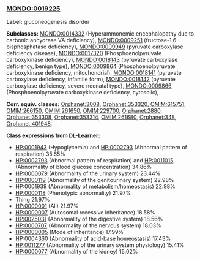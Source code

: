 
### [MONDO:0019225](http://purl.obolibrary.org/obo/MONDO_0019225)
**Label:** gluconeogenesis disorder

**Subclasses:** [MONDO:0014332](http://purl.obolibrary.org/obo/MONDO_0014332) (Hyperammonemic encephalopathy due to carbonic anhydrase VA deficiency), [MONDO:0009251](http://purl.obolibrary.org/obo/MONDO_0009251) (fructose-1,6-bisphosphatase deficiency), [MONDO:0009949](http://purl.obolibrary.org/obo/MONDO_0009949) (pyruvate carboxylase deficiency disease), [MONDO:0017320](http://purl.obolibrary.org/obo/MONDO_0017320) (Phosphoenolpyruvate carboxykinase deficiency), [MONDO:0018143](http://purl.obolibrary.org/obo/MONDO_0018143) (pyruvate carboxylase deficiency, benign type), [MONDO:0009864](http://purl.obolibrary.org/obo/MONDO_0009864) (Phosphoenolpyruvate carboxykinase deficiency, mitochondrial), [MONDO:0018141](http://purl.obolibrary.org/obo/MONDO_0018141) (pyruvate carboxylase deficiency, infantile form), [MONDO:0018142](http://purl.obolibrary.org/obo/MONDO_0018142) (pyruvate carboxylase deficiency, severe neonatal type), [MONDO:0009866](http://purl.obolibrary.org/obo/MONDO_0009866) (Phosphoenolpyruvate carboxykinase deficiency, cytosolic), 

**Corr. equiv. classes:** [Orphanet:3008](http://www.orpha.net/ORDO/Orphanet_3008), [Orphanet:353320](http://www.orpha.net/ORDO/Orphanet_353320), [OMIM:615751](http://purl.obolibrary.org/obo/OMIM_615751), [OMIM:266150](http://purl.obolibrary.org/obo/OMIM_266150), [OMIM:261650](http://purl.obolibrary.org/obo/OMIM_261650), [OMIM:229700](http://purl.obolibrary.org/obo/OMIM_229700), [Orphanet:2880](http://www.orpha.net/ORDO/Orphanet_2880), [Orphanet:353308](http://www.orpha.net/ORDO/Orphanet_353308), [Orphanet:353314](http://www.orpha.net/ORDO/Orphanet_353314), [OMIM:261680](http://purl.obolibrary.org/obo/OMIM_261680), [Orphanet:348](http://www.orpha.net/ORDO/Orphanet_348), [Orphanet:401948](http://www.orpha.net/ORDO/Orphanet_401948), 

**Class expressions from DL-Learner:**

- [HP:0001943](http://purl.obolibrary.org/obo/HP_0001943) (Hypoglycemia) and [HP:0002793](http://purl.obolibrary.org/obo/HP_0002793) (Abnormal pattern of respiration) 35.65%
- [HP:0002793](http://purl.obolibrary.org/obo/HP_0002793) (Abnormal pattern of respiration) and [HP:0011015](http://purl.obolibrary.org/obo/HP_0011015) (Abnormality of blood glucose concentration) 34.86%
- [HP:0000079](http://purl.obolibrary.org/obo/HP_0000079) (Abnormality of the urinary system) 23.44%
- [HP:0000119](http://purl.obolibrary.org/obo/HP_0000119) (Abnormality of the genitourinary system) 22.98%
- [HP:0001939](http://purl.obolibrary.org/obo/HP_0001939) (Abnormality of metabolism/homeostasis) 22.98%
- [HP:0000118](http://purl.obolibrary.org/obo/HP_0000118) (Phenotypic abnormality) 21.97%
- Thing 21.97%
- [HP:0000001](http://purl.obolibrary.org/obo/HP_0000001) (All) 21.97%
- [HP:0000007](http://purl.obolibrary.org/obo/HP_0000007) (Autosomal recessive inheritance) 18.58%
- [HP:0025031](http://purl.obolibrary.org/obo/HP_0025031) (Abnormality of the digestive system) 18.56%
- [HP:0000707](http://purl.obolibrary.org/obo/HP_0000707) (Abnormality of the nervous system) 18.03%
- [HP:0000005](http://purl.obolibrary.org/obo/HP_0000005) (Mode of inheritance) 17.99%
- [HP:0004360](http://purl.obolibrary.org/obo/HP_0004360) (Abnormality of acid-base homeostasis) 17.43%
- [HP:0011277](http://purl.obolibrary.org/obo/HP_0011277) (Abnormality of the urinary system physiology) 15.41%
- [HP:0000077](http://purl.obolibrary.org/obo/HP_0000077) (Abnormality of the kidney) 15.02%


